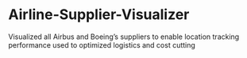 # Airline-Supplier-Visualizer
Visualized all Airbus and Boeing’s suppliers to enable location tracking performance used to optimized logistics and cost cutting
